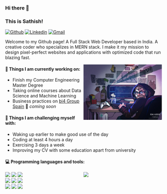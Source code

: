 ### Hi there 👋 
### This is Sathish!

[![Github](https://img.shields.io/badge/-Github-000?style=flat&logo=Github&logoColor=white)](https://github.com/sathish-02)
[![Linkedin](https://img.shields.io/badge/-LinkedIn-blue?style=flat&logo=Linkedin&logoColor=white)](https://www.linkedin.com/in/sathish-b-7156ab225/)
[![Gmail](https://img.shields.io/badge/-Gmail-c14438?style=flat&logo=Gmail&logoColor=white)](mailto:sathishb163@gmail.com)

Welcome to my Github page! A Full Stack Web Developer based in India. A creative coder who specializes in MERN stack. I make it my mission to design pixel-perfect websites and applications with optimized code that run blazing fast. 

<img align="right" alt="img" src="https://github.com/FernandoRoldan93/FernandoRoldan93/blob/master/cover_image.jpg" width="50%" height="auto" />


#### 🌱 Things I am currently working on: 
- Finish my Computer Engineering Master Degree  
- Taking online courses about Data Science and Machine Learning 
- Business practices on [bi4 Group Spain](https://github.com/bi4group) 🚀 *coming soon*

#### :muscle: Things I am challenging myself with:
- Waking up earlier to make good use of the day
- Coding at least 4 hours a day
- Exercising 3 days a week
- Improving my CV with some education apart from university

#### :computer: Programming languages and tools: 
<p>
	<img width="50%" align="right" src="https://github-readme-stats.vercel.app/api?username=sathish-02&show_icons=true&hide_border=true" />

<code><img width="10%" src="https://www.vectorlogo.zone/logos/w3_html5/w3_html5-icon.svg"></code>
<code><img width="10%" src="https://www.vectorlogo.zone/logos/w3_css/index.html"></code>
<code><img width="8%" src="https://www.vectorlogo.zone/logos/javascript/index.html"></code>
<br />
<code><img width="10%" src="https://www.vectorlogo.zone/logos/nodejs/index.html"></code>
<code><img width="10%" src="https://www.vectorlogo.zone/logos/expressjs/index.html"></code>
<code><img width="10%" src="https://www.vectorlogo.zone/logos/mongodb/index.html"></code>
<br />
<code><img width="10%" src="https://www.vectorlogo.zone/logos/reactjs/index.html"></code>
<code><img width="10%" src="https://github.com/detain/svg-logos/blob/master/svg/redux.svg"></code>
<code><img width="10%" src="https://www.vectorlogo.zone/logos/npmjs/index.html"></code>
</p>



